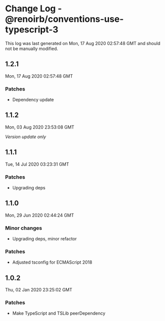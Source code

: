 # Change Log - @renoirb/conventions-use-typescript-3

This log was last generated on Mon, 17 Aug 2020 02:57:48 GMT and should not be manually modified.

## 1.2.1
Mon, 17 Aug 2020 02:57:48 GMT

### Patches

- Dependency update

## 1.1.2
Mon, 03 Aug 2020 23:53:08 GMT

*Version update only*

## 1.1.1
Tue, 14 Jul 2020 03:23:31 GMT

### Patches

- Upgrading deps

## 1.1.0
Mon, 29 Jun 2020 02:44:24 GMT

### Minor changes

- Upgrading deps, minor refactor

### Patches

- Adjusted tsconfig for ECMAScript 2018

## 1.0.2
Thu, 02 Jan 2020 23:25:02 GMT

### Patches

- Make TypeScript and TSLib peerDependency

